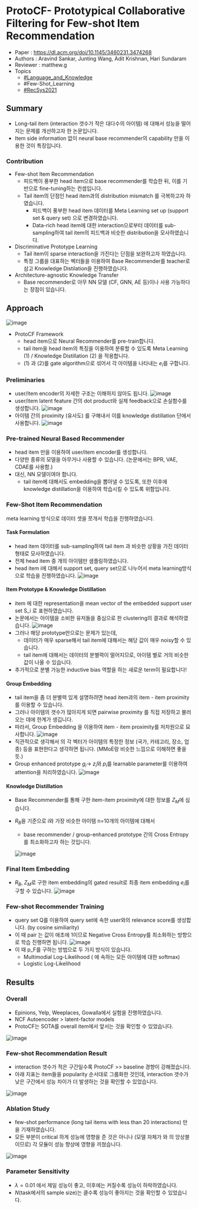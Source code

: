 # ProtoCF- Prototypical Collaborative Filtering for Few-shot Item Recommendation

- Paper : <https://dl.acm.org/doi/10.1145/3460231.3474268>
- Authors : Aravind Sankar, Junting Wang, Adit Krishnan, Hari Sundaram
- Reviewer : matthew.g
- Topics
  - [#Language_and_Knowledge](../../topics/Language%20and%20Knowledge.md)
  - #Few-Shot_Learning
  - [#RecSys2021](RecSys2021.md)

## Summary

- Long-tail item (interaction 갯수가 작은 대다수의 아이템) 에 대해서 성능을 떨어지는 문제를 개선하고자 한 논문입니다.
- Item side information 없이 neural base recommender의 capability 만을 이용한 것이 특징입니다.

### Contribution

- Few-shot Item Recommendation
  - 피드백이 풍부한 head item으로 base recommender를 학습한 뒤, 이를 기반으로 fine-tuning하는 컨셉입니다.
  - Tail item의 단점인 head item과의 distribution mismatch 를 극복하고자 하였습니다.
    - 피드백이 풍부한 head item 데이터를 Meta Learning set up (support set & query set) 으로 변경하였습니다.
    - Data-rich head item에 대한 interaction으로부터 데이터를 sub-sampling하여 tail item의 피드백과 비슷한 distribution을 모사하였습니다.
- Discriminative Prototype Learning
  - Tail item이 sparse interaction을 가진다는 단점을 보완하고자 하였습니다.
  - 특정 그룹을 대표하는 벡터들을 이용하여 Base Recommender를 teacher로 삼고 Knowledge Distilation을 진행하였습니다.
- Architecture-agnostic Knowledge Transfer
  - Base recommender로 아무 NN 모델 (CF, GNN, AE 등)이나 사용 가능하다는 장점이 있습니다.

## Approach

![image](https://user-images.githubusercontent.com/38134957/165454645-80f8cb0a-7010-4714-8733-47dc73cbfd42.png)

- ProtoCF Framework
  - head item으로 Neural Recommender를 pre-train합니다.
  - tail item을 head item의 특징을 이용하여 분류할 수 있도록 Meta Learning (1) / Knowledge Distillation (2) 을 적용합니다.
  - (1) 과 (2)를 gate algorithm으로 섞어서 각 아이템을 나타내는 $e_i$를 구합니다.

### Preliminaries

- user/item encoder의 자세한 구조는 이해하지 않아도 됩니다.
  ![image](https://user-images.githubusercontent.com/38134957/165454668-11019734-63a6-4d4e-b314-d60b0658cf3c.png)
- user/item latent feature 간의 dot product와 실제 feedback으로 손실함수를 생성합니다.
  ![image](https://user-images.githubusercontent.com/38134957/165454676-8092178e-f18b-4f9f-b6a4-8ab5e05f7b97.png)
- 아이템 간의 proximity (유사도) 를 구해내서 이를 knowledge distillation 단에서 사용합니다.
  ![image](https://user-images.githubusercontent.com/38134957/165454684-224a27fe-12fc-43ce-828c-3dcb8e4d40c8.png)

### Pre-trained Neural Based Recommender

- head item 만을 이용하여 user/item encoder를 생성합니다.
- 다양한 종류의 모델을 아무거나 사용할 수 있습니다. (논문에서는 BPR, VAE, CDAE를 사용함.)
- 대신, NN 모델이여야 합니다.
  - tail item에 대해서도 embedding을 뽑아낼 수 있도록, 또한 이후에 knowledge distillation을 이용하여 학습시킬 수 있도록 위함입니다.

### Few-Shot Item Recommendation

meta learning 방식으로 데이터 셋을 쪼개서 학습을 진행하였습니다.

#### Task Formulation

- head item 데이터를 sub-sampling하여 tail item 과 비슷한 상황을 가진 데이터 형태로 모사하였습니다.
- 전체 head item 중 개의 아이템만 샘플링하였습니다.
- head item i에 대해서 support set, query set으로 나누어서 meta learning방식으로 학습을 진행하였습니다.
  ![image](https://user-images.githubusercontent.com/38134957/165454705-d58d10d4-b8ac-4e5c-a0ec-cc7582317c51.png)

#### Item Prototype & Knowledge Distillation

- item 에 대한 representation을 mean vector of the embedded support user set S_i 로 표현하였습니다.
- 논문에서는 아이템을 소비한 유저들을 중심으로 한 clustering의 결과로 해석하였습니다.
  ![image](https://user-images.githubusercontent.com/38134957/165454713-2f76743c-804d-4c58-9380-0352e323c8f4.png)
- 그러나 해당 prototype만으로는 문제가 있는데,
  - 데이터가 매우 sparse해서 tail item에 대해서는 해당 값이 매우 noisy할 수 있습니다.
  - tail item에 대해서는 데이터의 분별력이 떨어지므로, 아이템 별로 거의 비슷한 값이 나올 수 있습니다.
- 추가적으로 분별 가능한 inductive bias 역할을 하는 새로운 term이 필요합니다!

#### Group Embedding

- tail item을 좀 더 분별력 있게 설명하려면 head item과의 item - item proximity를 이용할 수 있습니다.
- 그러나 아이템의 갯수가 많아지게 되면 pairwise proximity 를 직접 저장하고 불러오는 데에 한계가 생깁니다.
- 따라서, Group Embedding 을 이용하여 item - item proximity를 저차원으로 묘사합니다.
  ![image](https://user-images.githubusercontent.com/38134957/165454723-e40ea681-8fdc-407e-b172-a5b3ff19ecc0.png)
- 직관적으로 생각해서 의 각 벡터가 아이템의 특정한 정보 (국가, 카테고리, 장소, 업종) 등을 표현한다고 생각하면 됩니다. (MMoE랑 비슷한 느낌으로 이해하면 좋을 듯.)
- Group enhanced prototype $g_i$-> $z_i$와 $p_i$를 learnable parameter를 이용하여 attention을 처리하였습니다.
  ![image](https://user-images.githubusercontent.com/38134957/165454757-cc599602-a7f7-40a6-8c95-32db9d4ca7bb.png)

#### Knowledge Distillation

- Base Recommender를 통해 구한 item-item proximity에 대한 정보를 $Z_M$에 심습니다.
- $R_B$을 기준으로 i와 가장 비슷한 아이템 n=10개의 아이템에 대해서
  - base recommender / group-enhanced prototype 간의 Cross Entropy를 최소화하고자 하는 것입니다.

  ![image](https://user-images.githubusercontent.com/38134957/165454773-0b40f9f1-ee4c-474b-864f-ac2c9dbcf80c.png)

### Final Item Embedding

- $R_B$, $Z_M$로 구한 item embedding의 gated result로 최종 item embedding $e_i$를 구할 수 있습니다.
  ![image](https://user-images.githubusercontent.com/38134957/165454780-0f1df03f-fdce-44ce-b91e-61bad1458cd2.png)

### Few-shot Recommender Training

- query set Q를 이용하여 query set에 속한 user와의 relevance score를 생성합니다. (by cosine similiarity)  
- 이 때 pair 는 값이 애초에 1이므로 Negative Cross Entropy를 최소화하는 방향으로 학습 진행하면 됩니다.
  ![image](https://user-images.githubusercontent.com/38134957/165454796-cdcfc957-e5fc-4286-9cfe-f978a026a337.png)
- 이 때 p_F를 구하는 방법으로 두 가지 방식이 있습니다.
  - Multimodial Log-Likelihood ( 에 속하는 모든 아이템에 대한 softmax)
  - Logistic Log-Likelihood

## Results

### Overall

- Epinions, Yelp, Weeplaces, Gowalla에서 실험을 진행하였습니다.
- NCF Autoencoder > latent-factor models  
- ProtoCF는 SOTA를 overall item에서 앞서는 것을 확인할 수 있었습니다.

![image](https://user-images.githubusercontent.com/38134957/165454805-57c15ef4-2d29-4b67-9a8d-85a16e47cd5c.png)

### Few-shot Recommendation Result  

- interaction 갯수가 적은 구간일수록 ProtoCF >> baseline 경향이 강해졌습니다.
- 아래 지표는 item들을 popularity 순서대로 그룹화한 것인데, interaction 갯수가 낮은 구간에서 성능 차이가 더 발생하는 것을 확인할 수 있었습니다.

![image](https://user-images.githubusercontent.com/38134957/165454818-c911170a-7571-49f8-aa3a-c54b2b347f98.png)

### Ablation Study

- few-shot performance (long tail items with less than 20 interactions) 만을 기재하였습니다.
- 모든 부분이 critical 하게 성능에 영향을 준 것은 아니나 (모델 자체가 와 의 앙상블이므로) 각 모듈이 성능 향상에 영향을 끼쳤습니다.

![image](https://user-images.githubusercontent.com/38134957/165454837-af5810a4-a248-4298-b710-371b86431932.png)

### Parameter Sensitivity

- $\lambda=0.01$ 에서 제일 성능이 좋고, 이후에는 커질수록 성능이 하락하였습니다.
- $N$(task에서의 sample size)는 클수록 성능이 좋아지는 것을 확인할 수 있었습니다.
